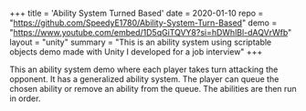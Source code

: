 +++
title = 'Ability System Turned Based'
date = 2020-01-10
repo = "https://github.com/SpeedyE1780/Ability-System-Turn-Based"
demo = "https://www.youtube.com/embed/1D5qGiTQVY8?si=hDWhlBl-dAQVrWfb"
layout = "unity"
summary = "This is an ability system using scriptable objects demo made with Unity I developed for a job interview"
+++

This an ability system demo where each player takes turn attacking the opponent.
It has a generalized ability system.
The player can queue the chosen ability or remove an ability from the queue.
The abilities are then run in order.
